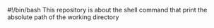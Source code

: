 #!/bin/bash
This repository is about the shell command that print the absolute path of the working directory
